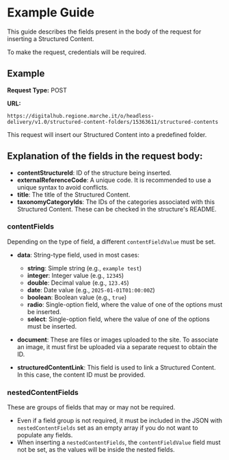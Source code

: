 # Example Guide

This guide describes the fields present in the body of the request for inserting a Structured Content.

To make the request, credentials will be required.

## Example

**Request Type:** POST

**URL:**
```
https://digitalhub.regione.marche.it/o/headless-delivery/v1.0/structured-content-folders/15363611/structured-contents
```

This request will insert our Structured Content into a predefined folder.

## Explanation of the fields in the request body:

- **contentStructureId**: ID of the structure being inserted.
- **externalReferenceCode**: A unique code. It is recommended to use a unique syntax to avoid conflicts.
- **title**: The title of the Structured Content.
- **taxonomyCategoryIds**: The IDs of the categories associated with this Structured Content. These can be checked in the structure's README.

### contentFields

Depending on the type of field, a different `contentFieldValue` must be set.

- **data**: String-type field, used in most cases:
  - **string**: Simple string (e.g., `example test`)
  - **integer**: Integer value (e.g., `12345`)
  - **double**: Decimal value (e.g., `123.45`)
  - **date**: Date value (e.g., `2025-01-01T01:00:00Z`)
  - **boolean**: Boolean value (e.g., `true`)
  - **radio**: Single-option field, where the value of one of the options must be inserted.
  - **select**: Single-option field, where the value of one of the options must be inserted.

- **document**: These are files or images uploaded to the site. To associate an image, it must first be uploaded via a separate request to obtain the ID.

- **structuredContentLink**: This field is used to link a Structured Content. In this case, the content ID must be provided.

### nestedContentFields

These are groups of fields that may or may not be required.

- Even if a field group is not required, it must be included in the JSON with `nestedContentFields` set as an empty array if you do not want to populate any fields.
- When inserting a `nestedContentFields`, the `contentFieldValue` field must not be set, as the values will be inside the nested fields.
